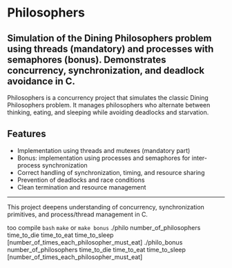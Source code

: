 # Philosophers
Simulation of the Dining Philosophers problem using threads (mandatory) and processes with semaphores (bonus). Demonstrates concurrency, synchronization, and deadlock avoidance in C.
-------------------------------------------------------------------
Philosophers is a concurrency project that simulates the classic Dining Philosophers problem. It manages philosophers who alternate between thinking, eating, and sleeping while avoiding deadlocks and starvation.

## Features

- Implementation using threads and mutexes (mandatory part)
- Bonus: implementation using processes and semaphores for inter-process synchronization
- Correct handling of synchronization, timing, and resource sharing
- Prevention of deadlocks and race conditions
- Clean termination and resource management

---

This project deepens understanding of concurrency, synchronization primitives, and process/thread management in C.

too compile
  `bash`
    `make` or `make bonus`
./philo number_of_philosophers time_to_die time_to_eat time_to_sleep [number_of_times_each_philosopher_must_eat]
./philo_bonus number_of_philosophers time_to_die time_to_eat time_to_sleep [number_of_times_each_philosopher_must_eat]

